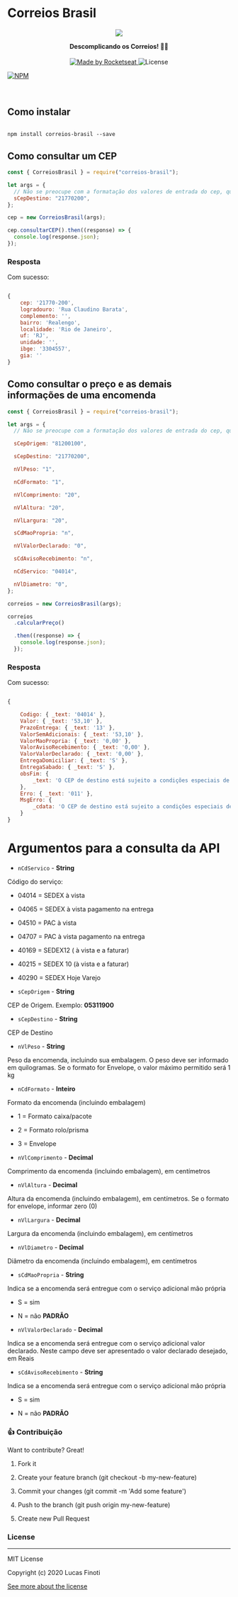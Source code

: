 
  
  

# Correios Brasil

  

<h4  align="center">

<img  src="https://media.giphy.com/media/eRIrROHUPJvgs/giphy.gif"/><br>

<b>Descomplicando os Correios!</b> 🦸‍♂️

</h4>

<p  align="center">

<a  href="https://lucasfinoti.netlify.app">

<img  alt="Made by Rocketseat"  src="https://img.shields.io/badge/made%20by-LucasFinoti-red">

</a>

<img  alt="License"  src="https://img.shields.io/badge/license-MIT-red">

</p>

<p  align="center">

[![NPM](https://nodei.co/npm/correios-brasil.png?mini=true)](https://www.npmjs.com/package/correios-brasil/)

</p>

  

<br>

## Como instalar

  

```

npm install correios-brasil --save

```

## Como consultar um CEP

  

``` javascript
const { CorreiosBrasil } = require("correios-brasil");

let args = {
  // Não se preocupe com a formatação dos valores de entrada do cep, qualquer uma será válida (ex: 21770-200, 21770 200 e etc),
  sCepDestino: "21770200",
};

cep = new CorreiosBrasil(args);

cep.consultarCEP().then((response) => {
  console.log(response.json);
});
```

  

### Resposta

  

Com sucesso:

``` javascript

{
    cep: '21770-200',
    logradouro: 'Rua Claudino Barata',
    complemento: '',
    bairro: 'Realengo',
    localidade: 'Rio de Janeiro',
    uf: 'RJ',
    unidade: '',
    ibge: '3304557',
    gia: ''
}

```

  

## Como consultar o preço e as demais informações de uma encomenda

  

``` javascript
const { CorreiosBrasil } = require("correios-brasil");

let args = {
  // Não se preocupe com a formatação dos valores de entrada do cep, qualquer uma será válida (ex: 21770-200, 21770 200 e etc),

  sCepOrigem: "81200100",

  sCepDestino: "21770200",

  nVlPeso: "1",

  nCdFormato: "1",

  nVlComprimento: "20",

  nVlAltura: "20",

  nVlLargura: "20",

  sCdMaoPropria: "n",

  nVlValorDeclarado: "0",

  sCdAvisoRecebimento: "n",

  nCdServico: "04014",

  nVlDiametro: "0",
};

correios = new CorreiosBrasil(args);

correios
  .calcularPreço()

  .then((response) => {
    console.log(response.json);
  });
```

  

### Resposta

Com sucesso:

``` javascript

{

    Codigo: { _text: '04014' },
    Valor: { _text: '53,10' },
    PrazoEntrega: { _text: '13' },
    ValorSemAdicionais: { _text: '53,10' },
    ValorMaoPropria: { _text: '0,00' },
    ValorAvisoRecebimento: { _text: '0,00' },
    ValorValorDeclarado: { _text: '0,00' },
    EntregaDomiciliar: { _text: 'S' },
    EntregaSabado: { _text: 'S' },
    obsFim: {
        _text: 'O CEP de destino está sujeito a condições especiais de entrega pela ECT e será realizada com o acréscimo de até 7 (sete) dias úteis ao prazo regular.'
    },
    Erro: { _text: '011' },
    MsgErro: {
        _cdata: 'O CEP de destino está sujeito a condições especiais de entrega pela ECT e será realizada com o acréscimo de até 7 (sete) dias úteis ao prazo regular.'
    }
}

```

  

# Argumentos para a consulta da API

  

  

-  ``nCdServico`` - **String**

  

Código do serviço:

  

- 04014 = SEDEX à vista

  

- 04065 = SEDEX à vista pagamento na entrega

  

- 04510 = PAC à vista

  

- 04707 = PAC à vista pagamento na entrega

  

- 40169 = SEDEX12 ( à vista e a faturar)

  

- 40215 = SEDEX 10 (à vista e a faturar)

  

- 40290 = SEDEX Hoje Varejo

  

  

-  ``sCepOrigem`` - **String**

  

  

CEP de Origem. Exemplo: **05311900**

  

  

-  ``sCepDestino`` - **String**

  

  

CEP de Destino

  

  

-  ``nVlPeso`` - **String**

  

  

Peso da encomenda, incluindo sua embalagem. O peso deve ser informado em quilogramas. Se o formato for Envelope, o valor máximo permitido será 1 kg

  

  

-  ``nCdFormato`` - **Inteiro**

  

  

Formato da encomenda (incluindo embalagem)

  

- 1 = Formato caixa/pacote

  

- 2 = Formato rolo/prisma

  

- 3 = Envelope

  

  

-  ``nVlComprimento`` - **Decimal**

  

  

Comprimento da encomenda (incluindo embalagem), em centímetros

  

  

-  ``nVlAltura`` - **Decimal**

  

  

Altura da encomenda (incluindo embalagem), em centímetros. Se o formato for envelope, informar zero (0)

  

  

-  ``nVlLargura`` - **Decimal**

  

  

Largura da encomenda (incluindo embalagem), em centímetros

  

  

-  ``nVlDiametro`` - **Decimal**

  

  

Diâmetro da encomenda (incluindo embalagem), em centímetros

  

  

-  ``sCdMaoPropria`` - **String**

  

Indica se a encomenda será entregue com o serviço adicional mão própria

  

- S = sim

  

- N = não **PADRÃO**

  

  

-  ``nVlValorDeclarado`` - **Decimal**

  

Indica se a encomenda será entregue com o serviço adicional valor declarado. Neste campo deve ser apresentado o valor declarado desejado, em Reais

  

  

-  ``sCdAvisoRecebimento`` - **String**

  

Indica se a encomenda será entregue com o serviço adicional mão própria

  

- S = sim

  

- N = não **PADRÃO**

  
  

### 👍 Contribuição

  

Want to contribute? Great!

  

1. Fork it

2. Create your feature branch (git checkout -b my-new-feature)

3. Commit your changes (git commit -m 'Add some feature')

4. Push to the branch (git push origin my-new-feature)

5. Create new Pull Request

  
  

### License

----

  

MIT License

  

Copyright (c) 2020 Lucas Finoti

  

[See more about the license][LICENSE]

  

[LICENSE]: <https://github.com/FinotiLucas/Correios-Brasil/blob/master/LICENSE>